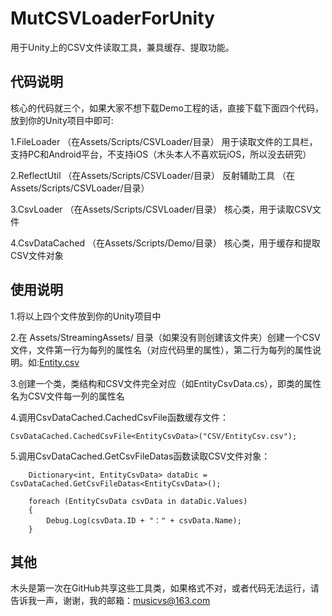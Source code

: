 # MutCSVLoaderForUnity
用于Unity上的CSV文件读取工具，兼具缓存、提取功能。

## 代码说明
核心的代码就三个，如果大家不想下载Demo工程的话，直接下载下面四个代码，放到你的Unity项目中即可:

1.FileLoader （在Assets/Scripts/CSVLoader/目录）
用于读取文件的工具栏，支持PC和Android平台，不支持iOS（木头本人不喜欢玩iOS，所以没去研究）

2.ReflectUtil （在Assets/Scripts/CSVLoader/目录）
反射辅助工具 （在Assets/Scripts/CSVLoader/目录）

3.CsvLoader （在Assets/Scripts/CSVLoader/目录）
核心类，用于读取CSV文件

4.CsvDataCached （在Assets/Scripts/Demo/目录）
核心类，用于缓存和提取CSV文件对象

## 使用说明
1.将以上四个文件放到你的Unity项目中

2.在 Assets/StreamingAssets/ 目录（如果没有则创建该文件夹）创建一个CSV文件，文件第一行为每列的属性名（对应代码里的属性），第二行为每列的属性说明。如:[Entity.csv](https://github.com/mutouzdl/MutCSVLoaderForUnity/blob/master/Assets/StreamingAssets/CSV/Entity.csv)

3.创建一个类，类结构和CSV文件完全对应（如EntityCsvData.cs），即类的属性名为CSV文件每一列的属性名

4.调用CsvDataCached.CachedCsvFile函数缓存文件：

`CsvDataCached.CachedCsvFile<EntityCsvData>("CSV/EntityCsv.csv");`

5.调用CsvDataCached.GetCsvFileDatas函数读取CSV文件对象：

        Dictionary<int, EntityCsvData> dataDic = CsvDataCached.GetCsvFileDatas<EntityCsvData>();

        foreach (EntityCsvData csvData in dataDic.Values)
        {
            Debug.Log(csvData.ID + "：" + csvData.Name);
        }

## 其他
木头是第一次在GitHub共享这些工具类，如果格式不对，或者代码无法运行，请告诉我一声，谢谢，我的邮箱：musicvs@163.com
